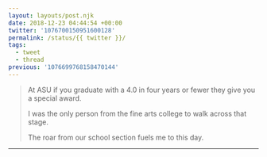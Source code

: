```yaml
---
layout: layouts/post.njk
date: 2018-12-23 04:44:54 +00:00
twitter: '1076700150951600128'
permalink: /status/{{ twitter }}/
tags: 
  - tweet
  - thread
previous: '1076699768158470144'
---
```


> At ASU if you graduate with a 4.0 in four years or fewer they give you a special award.
> 
> I was the only person from the fine arts college to walk across that stage.
> 
> The roar from our school section fuels me to this day.

---
